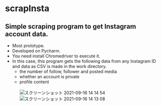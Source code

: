 # scrapInsta
## Simple scraping program to get Instagram account data.<br>
* Most prototype.<br>
* Developed on Pycharm.<br>
* You need install Chromedriver to execute it.<br>
* In this case, this program gets the following data from any Instagram ID and data as CSV is made in the work directory.
  * the number of follow, follower and posted media<br>
  * whether an account is private<br>
  * profile content<br><br>
![スクリーンショット 2021-09-16 14 14 54](https://user-images.githubusercontent.com/85482075/133553852-71bfaf8d-f605-4609-9610-d49ff3db6883.png)
![スクリーンショット 2021-09-16 14 13 08](https://user-images.githubusercontent.com/85482075/133553871-6fce9210-7c50-4a5a-a6d0-3f88b4d638ca.png)

